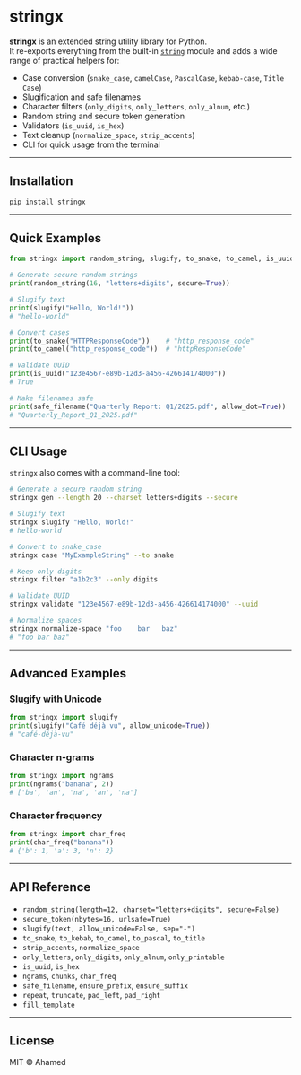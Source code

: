 # stringx

**stringx** is an extended string utility library for Python.  
It re-exports everything from the built-in [`string`](https://docs.python.org/3/library/string.html) module and adds a wide range of practical helpers for:

- Case conversion (`snake_case`, `camelCase`, `PascalCase`, `kebab-case`, `Title Case`)  
- Slugification and safe filenames  
- Character filters (`only_digits`, `only_letters`, `only_alnum`, etc.)  
- Random string and secure token generation  
- Validators (`is_uuid`, `is_hex`)  
- Text cleanup (`normalize_space`, `strip_accents`)  
- CLI for quick usage from the terminal  

---

## Installation

```bash
pip install stringx
```

---

## Quick Examples

```python
from stringx import random_string, slugify, to_snake, to_camel, is_uuid, safe_filename

# Generate secure random strings
print(random_string(16, "letters+digits", secure=True))

# Slugify text
print(slugify("Hello, World!"))  
# "hello-world"

# Convert cases
print(to_snake("HTTPResponseCode"))    # "http_response_code"
print(to_camel("http_response_code"))  # "httpResponseCode"

# Validate UUID
print(is_uuid("123e4567-e89b-12d3-a456-426614174000"))  
# True

# Make filenames safe
print(safe_filename("Quarterly Report: Q1/2025.pdf", allow_dot=True))  
# "Quarterly_Report_Q1_2025.pdf"
```

---

## CLI Usage

`stringx` also comes with a command-line tool:

```bash
# Generate a secure random string
stringx gen --length 20 --charset letters+digits --secure

# Slugify text
stringx slugify "Hello, World!"  
# hello-world

# Convert to snake_case
stringx case "MyExampleString" --to snake

# Keep only digits
stringx filter "a1b2c3" --only digits

# Validate UUID
stringx validate "123e4567-e89b-12d3-a456-426614174000" --uuid

# Normalize spaces
stringx normalize-space "foo    bar   baz"  
# "foo bar baz"
```

---

## Advanced Examples

### Slugify with Unicode
```python
from stringx import slugify
print(slugify("Café déjà vu", allow_unicode=True))
# "café-déjà-vu"
```

### Character n-grams
```python
from stringx import ngrams
print(ngrams("banana", 2))
# ['ba', 'an', 'na', 'an', 'na']
```

### Character frequency
```python
from stringx import char_freq
print(char_freq("banana"))
# {'b': 1, 'a': 3, 'n': 2}
```

---

## API Reference

- `random_string(length=12, charset="letters+digits", secure=False)`
- `secure_token(nbytes=16, urlsafe=True)`
- `slugify(text, allow_unicode=False, sep="-")`
- `to_snake`, `to_kebab`, `to_camel`, `to_pascal`, `to_title`
- `strip_accents`, `normalize_space`
- `only_letters`, `only_digits`, `only_alnum`, `only_printable`
- `is_uuid`, `is_hex`
- `ngrams`, `chunks`, `char_freq`
- `safe_filename`, `ensure_prefix`, `ensure_suffix`
- `repeat`, `truncate`, `pad_left`, `pad_right`
- `fill_template`

---

## License

MIT © Ahamed
